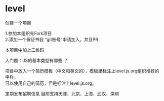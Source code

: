 # level
创建一个项目

1.参加本组织先Fork项目  
2.添加一个保证书我 “git账号”申请加入，并且PR

本项目中加上二维码 

入门题：JS的基本类型有哪些 ？


项目中放入一个简历模板（中文和英文的），模板里标注上level.js.org组织推荐的字样。  
可以使用自己的简历，但是标注上level.js.org。 

定期发布招聘信息
目前支持天津、北京、上海、武汉、深圳
